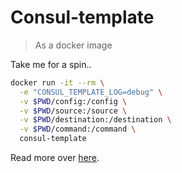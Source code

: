 # Consul-template
> As a docker image

Take me for a spin..

```sh
docker run -it --rm \
  -e "CONSUL_TEMPLATE_LOG=debug" \
  -v $PWD/config:/config \
  -v $PWD/source:/source \
  -v $PWD/destination:/destination \
  -v $PWD/command:/command \
  consul-template
```

Read more over [here](https://github.com/hashicorp/consul-template).
